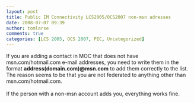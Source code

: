 ```yaml
---
layout: post
title: Public IM Connectivity LCS2005/OCS2007 non-msn adresses
date: 2008-07-07 09:39
author: tomlarse
comments: true
categories: [LCS 2005, OCS 2007, PIC, Uncategorized]
---
```

If you are adding a contact in MOC that does not have msn.com/hotmail.com e-mail addresses, you need to write them in the format <strong>address(domain.com)@msn.com</strong> to add them correctly to the list. The reason seems to be that you are not federated to anything other than msn.com/hotmail.com.<br /><br />If the person with a non-msn account adds you, everything works fine.
